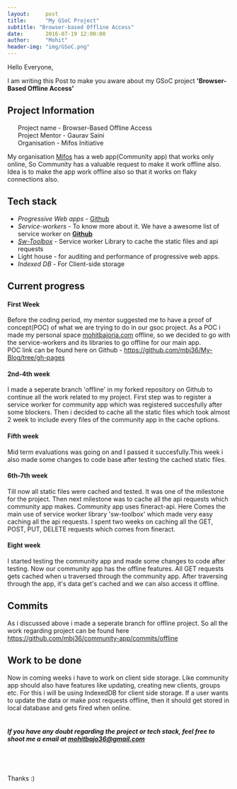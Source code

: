 ```yaml
---
layout:     post
title:      "My GSoC Project"
subtitle: "Browser-based Offline Access" 
date:       2016-07-19 12:00:00
author:     "Mohit"
header-img: "img/GSoC.png"
---
```


Hello Everyone,

I am writing this Post to make you aware about my GSoC project <b>'Browser-Based Offline Access'</b> 

<h2>Project Information</h2>
<p>
<ul>Project name - Browser-Based Offline Access<br>
Project Mentor - Gaurav Saini<br>
Organisation - Mifos Initiative
</ul>
<p>My organisation <a href="https://mifos.org">Mifos</a> has a web app(Community app) that works only online, So Community has a valuable request to make it work offline also. Idea is to make the app work offline also so that it works on flaky connections also.</p>

<h2>Tech stack</h2>
<ul>
<li><i>Progressive Web apps</i> - <a href="https://github.com/TalAter/awesome-progressive-web-apps">Github</a></li>
<li><i>Service-workers</i> - To know more about it. We have a awesome list of service worker on <a href="https://github.com/mbj36/awesome-service-workers"><b>Github</b></a> </li>
<li><a href="https://github.com/GoogleChrome/sw-toolbox"><i>Sw-Toolbox</i></a> - Service worker Library to cache the static files and api requests</li>
<li>Light house - for auditing and performance of progressive web apps.</li>
<li><i>Indexed DB</i> - For Client-side storage</li>
</ul>

<h2>Current progress</h2>
<p>
<h4>First Week</h4>
Before the coding period, my mentor suggested me to have a proof of concept(POC) of what we are trying to do in our gsoc project. As a POC i made my personal space <a href="https://mohitbajoria.com" target="_blank">mohitbajoria.com</a> offline, so we decided to go with the service-workers and its libraries to go offline for our main app. <br>
POC link can be found here on Github - <a href="https://github.com/mbj36/My-Blog/tree/gh-pages">https://github.com/mbj36/My-Blog/tree/gh-pages</a> </p>


<p>
<h4>2nd-4th week</h4>
I made a seperate branch 'offline' in my forked repository on Github to continue all the work related to my project. First step was to register a service worker for community app which was registered succesfully after some blockers. Then i decided to cache all the static files which took almost 2 week to include every files of the community app in the cache options. </p>

<p>
<h4>Fifth week</h4>
Mid term evaluations was going on and I passed it succesfully.This week i also made some changes to code base after testing the cached static files.
</p>

<p>
<h4>6th-7th week</h4>
Till now all static files were cached and tested. It was one of the milestone for the project. Then next milestone was to cache all the api requests which community app makes. Community app uses fineract-api. Here Comes the main use of service worker library 'sw-toolbox' which made very easy caching all the api requests. I spent two weeks on caching all the GET, POST, PUT, DELETE requests which comes from fineract. 
</p>

<p>
<h4>Eight week</h4>
I started testing the community app and made some changes to code after testing. Now our community app has the offline features. All GET requests gets cached when u traversed through the community app. After traversing through the app, it's data get's cached and we can also access it offline. 
</p>

<h2>Commits</h2>
As i discussed above i made a seperate branch for offline project. So all the work regarding project can be found here
<a href="https://github.com/mbj36/community-app/commits/offline">https://github.com/mbj36/community-app/commits/offline</a>

<h2>Work to be done</h2>
Now in coming weeks i have to work on client side storage. Like community app should also have features like updating, creating new clients, groups etc. For this i will be using IndexedDB for client side storage. If a user wants to update the data or make post requests offline, then it should get stored in local database and gets fired when online.

<br>
<br>
<h5>If you have any doubt regarding the project or tech stack, feel free to shoot me a email at <a href="mailto:mohitbajo36@gmail.com">mohitbajo36@gmail.com</a> </h5>


<br>
<br>

Thanks :)
